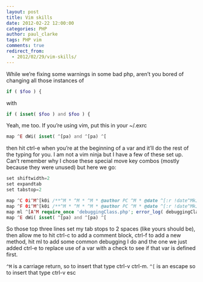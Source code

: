 ```yaml
---
layout: post
title: Vim skills
date: 2012-02-22 12:00:00
categories: PHP
author: paul_clarke
tags: PHP vim
comments: true
redirect_from:
  - 2012/02/29/vim-skills/
---
```


While we’re fixing some warnings in some bad php, aren’t you bored of changing all those instances of

```php
if ( $foo ) {
```

with

```php
if ( isset( $foo ) and $foo ) {
```

Yeah, me too. If you’re using vim, put this in your ~/.exrc

```php
map ^E dWi( isset( ^[pa) and ^[pa) ^[
```

then hit ctrl-e when you’re at the beginning of a var and it’ll do the rest of the typing for you. I am not a vim ninja but I have a few of these set up. Can’t remember why I chose these special move key combos (mostly because they were unused) but here we go:

```php
set shiftwidth=2
set expandtab
set tabstop=2

map ^C 0i^M^[k0i /**^M * ^M * ^M * @author PC ^M * @date ^[:r !date^MkJA^M */^[kkkkA
map ^F 0i^M^[k0i /**^M * ^M * ^M * @author PC ^M * @date ^[:r !date^MkJA^M * @assert ( ) = true^M */^M function foo ( Array $param = array( )) {^M $this->debug( __METHOD__ );^M $this->debug( $param );^M return true;^M }^[kkkkkkkkkkA
map ml ^[A^M require_once 'debuggingClass.php'; error_log( debuggingClass::debug( __METHOD__ . ' (line ' . __LINE__ . ')' ));^M^[
map ^E dWi( isset( ^[pa) and ^[pa) ^[
```

So those top three lines set my tab stops to 2 spaces (like yours should be), then allow me to hit ctrl-c to add a comment block, ctrl-f to add a new method, hit ml to add some common debugging I do and the one we just added ctrl-e to replace use of a var with a check to see if that var is defined first.

`^M` is a carriage return, so to insert that type ctrl-v ctrl-m. `^[` is an escape so to insert that type ctrl-v esc